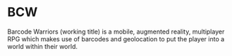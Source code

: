 # BCW

Barcode Warriors (working title) is a mobile, augmented reality, multiplayer RPG which makes use of barcodes and geolocation to put the player into a world within their world.
